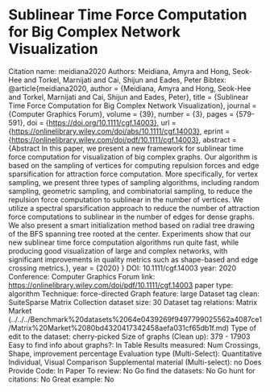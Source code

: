 # Sublinear Time Force Computation for Big Complex Network Visualization

Citation name: meidiana2020
Authors: Meidiana, Amyra and Hong, Seok-Hee and Torkel, Marnijati and Cai, Shijun and Eades, Peter
Bibtex: @article{meidiana2020,
author = {Meidiana, Amyra and Hong, Seok-Hee and Torkel, Marnijati and Cai, Shijun and Eades, Peter},
title = {Sublinear Time Force Computation for Big Complex Network Visualization},
journal = {Computer Graphics Forum},
volume = {39},
number = {3},
pages = {579-591},
doi = {https://doi.org/10.1111/cgf.14003},
url = {https://onlinelibrary.wiley.com/doi/abs/10.1111/cgf.14003},
eprint = {https://onlinelibrary.wiley.com/doi/pdf/10.1111/cgf.14003},
abstract = {Abstract In this paper, we present a new framework for sublinear time force computation for visualization of big complex graphs. Our algorithm is based on the sampling of vertices for computing repulsion forces and edge sparsification for attraction force computation. More specifically, for vertex sampling, we present three types of sampling algorithms, including random sampling, geometric sampling, and combinatorial sampling, to reduce the repulsion force computation to sublinear in the number of vertices. We utilize a spectral sparsification approach to reduce the number of attraction force computations to sublinear in the number of edges for dense graphs. We also present a smart initialization method based on radial tree drawing of the BFS spanning tree rooted at the center. Experiments show that our new sublinear time force computation algorithms run quite fast, while producing good visualization of large and complex networks, with significant improvements in quality metrics such as shape-based and edge crossing metrics.},
year = {2020}
}
DOI: 10.1111/cgf.14003
year: 2020
Conference: Computer Graphics Forum
link: https://onlinelibrary.wiley.com/doi/pdf/10.1111/cgf.14003
paper type: algorithm
Technique: force-directed
Graph feature: large
Dataset tag clean: SuiteSparse Matrix Collection
dataset size: 30
Dataset tag relations: Matrix Market (../../../Benchmark%20datasets%2064e0439269f9497799025562a4087ce1/Matrix%20Market%2080bd4320417342458aefa031cf65db1f.md)
Type of edit to the dataset: cherry-picked
Size of graphs (Clean up): 379 - 17903
Easy to find info about graphs?: In Table
Results measured: Num Crossings, Shape, improvement percentage
Evaluation type (Multi-Select): Quantitative Individual, Visual Comparison
Supplemental material (Multi-select): no
Does Provide Code: In Paper
To review: No
Go find the datasets: No
Go hunt for citations: No
Great example: No
